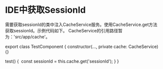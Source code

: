 # IDE中获取SessionId

需要获取sessionId的类中注入CacheService服务。使用CacheService.get方法获取sessionId。示例代码如下。
CacheService的引用路径暂为：'src/app/cache'。


export class TestComponent {
  constructor(..., private cache: CacheService) {}

  test() {
​    const sessionId = this.cache.get('sessionId');
  }
}